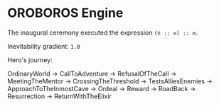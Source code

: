# OROBOROS Engine

The inaugural ceremony executed the expression `(♀ :: ∞) :: ∅`.

Inevitability gradient: `1.0`

Hero's journey:

OrdinaryWorld -> CallToAdventure -> RefusalOfTheCall -> MeetingTheMentor -> CrossingTheThreshold -> TestsAlliesEnemies -> ApproachToTheInmostCave -> Ordeal -> Reward -> RoadBack -> Resurrection -> ReturnWithTheElixir
